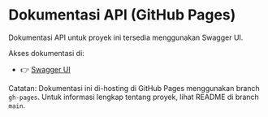 # Dokumentasi API (GitHub Pages)

Dokumentasi API untuk proyek ini tersedia menggunakan Swagger UI.

Akses dokumentasi di:

- 👉 [Swagger UI](https://fitrifityanto.github.io/belajar-restapi-book/)

Catatan: Dokumentasi ini di-hosting di GitHub Pages menggunakan branch `gh-pages`. Untuk informasi lengkap tentang proyek, lihat README di branch `main`.
